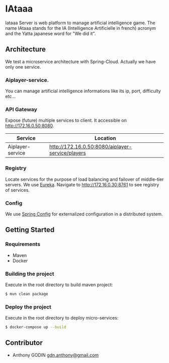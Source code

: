 # IAtaaa

Iataaa Server is web platform to manage artificial intelligence game. The name IAtaaa stands for the IA (Intelligence Artificielle in french) acronym and the Yatta japanese word for "We did it".

## Architecture
We test a microservice architecture with Spring-Cloud. Actually we have only one service. 

### Aiplayer-service.
You can manage artificial intelligence informations like its ip, port, difficulty etc...


### API Gateway 
Expose (future) multiple services to client. It accessible on http://172.16.0.50:8080.

Service | Location
------ | ------ 
Aiplayer-service | http://172.16.0.50:8080/aiplayer-service/players |


### Registry
Locate services for the purpose of load balancing and failover of middle-tier servers. We use [Eureka](https://github.com/Netflix/eureka).
Navigate to http://172.16.0.30:8761 to see registry of services.

### Config
We use [Spring Config](https://github.com/spring-cloud/spring-cloud-config) for externalized configuration in a distributed system.

## Getting Started
### Requirements
* Maven
* Docker

### Building the project
Execute in the root directory to build maven project:
```sh
$ mvn clean package 
```
### Deploy the project
Execute in the root directory to deploy micro-services:
```sh
$ docker-compose up --build
```

## Contributor
* Anthony GODIN <gdn.anthony@gmail.com>
